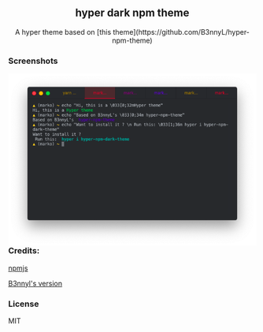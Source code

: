 <h2 align="center">hyper dark npm theme</h2>
<p align="center">A hyper theme based on
[this theme](https://github.com/B3nnyL/hyper-npm-theme) </p>

### Screenshots

<img align="left" width="700" src="./screenshot.png">

### Credits:

[npmjs](https://www.npmjs.com)

[B3nnyl's version](https://github.com/B3nnyL/hyper-npm-theme)

### License

MIT
